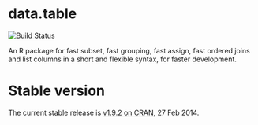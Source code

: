 # data.table

[![Build Status](https://travis-ci.org/Rdatatable/datatable.svg?branch=master)](https://travis-ci.org/Rdatatable/datatable)

An R package for fast subset, fast grouping, fast assign, fast ordered joins and list columns in a short and flexible syntax, for faster development.

# Stable version

The current stable release is [v1.9.2 on CRAN](http://cran.r-project.org/web/packages/data.table/index.html), 27 Feb 2014.


